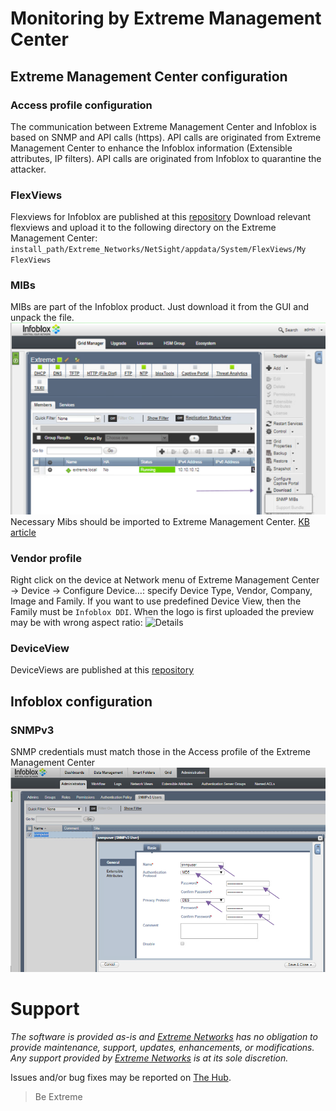 # Monitoring by Extreme Management Center

## Extreme Management Center configuration

### Access profile configuration
The communication between Extreme Management Center and Infoblox is based on SNMP and API calls (https). API calls are originated from Extreme Management Center to enhance the Infoblox information (Extensible attributes, IP filters). API calls are originated from Infoblox to quarantine the attacker.

### FlexViews
Flexviews for Infoblox are published at this [repository](https://github.com/extremenetworks/Netsight-Report-Views/blob/master/FlexView/InfoBlox/README.md)
Download relevant flexviews and upload it to the following directory on the Extreme Management Center:
`install_path/Extreme_Networks/NetSight/appdata/System/FlexViews/My FlexViews`

### MIBs
MIBs are part of the Infoblox product. Just download it from the GUI and unpack the file.
![Details](Infoblox-mibs-download.png)
Necessary Mibs should be imported to Extreme Management Center. [KB article](https://gtacknowledge.extremenetworks.com/articles/How_To/Netsight-Importing-a-MIB-into-Netsight)

### Vendor profile
Right click on the device at Network menu of Extreme Management Center -> Device -> Configure Device…: specify Device Type, Vendor, Company, Image and Family. If you want to use predefined Device View, then the Family must be `Infoblox DDI`. When the logo is first uploaded the preview may be with wrong aspect ratio:
![Details](https://github.com/extremenetworks/Netsight-Report-Views/blob/master/DeviceView/InfoBlox/sample/VendorProfile-InfoBlox.png)

### DeviceView
DeviceViews are published at this [repository](https://github.com/extremenetworks/Netsight-Report-Views/blob/master/DeviceView/InfoBlox/README.md)

## Infoblox configuration

### SNMPv3
SNMP credentials must match those in the Access profile of the Extreme Management Center
![Details](Infoblox-snmp.png)

# Support
_The software is provided as-is and [Extreme Networks](http://www.extremenetworks.com/) has no obligation to provide maintenance, support, updates, enhancements, or modifications. Any support provided by [Extreme Networks](http://www.extremenetworks.com/) is at its sole discretion._

Issues and/or bug fixes may be reported on [The Hub](https://community.extremenetworks.com/extreme).

>Be Extreme